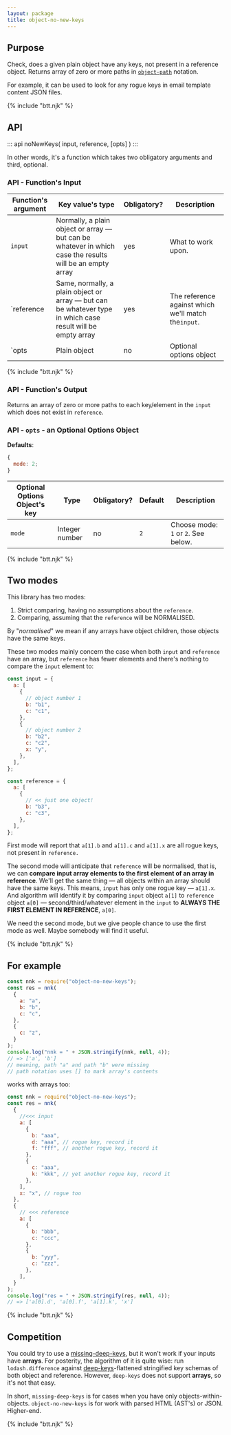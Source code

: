 ```yaml
---
layout: package
title: object-no-new-keys
---
```


## Purpose

Check, does a given plain object have any keys, not present in a reference object. Returns array of zero or more paths in [`object-path`](https://www.npmjs.com/package/object-path) notation.

For example, it can be used to look for any rogue keys in email template content JSON files.

{% include "btt.njk" %}

## API

::: api
noNewKeys(
  input, 
  reference, 
  [opts]
)
:::

In other words, it's a function which takes two obligatory arguments and third, optional.

### API - Function's Input

| Function's argument                                                                                                                                                                  | Key value's type                                                                                         | Obligatory? | Description        |
| ------------------------------------------------------------------------------------------------------------------------------------------------------------------------------------ | -------------------------------------------------------------------------------------------------------- | ----------- | ------------------ |
| `input`                                                                                                                                                                              | Normally, a plain object or array — but can be whatever in which case the results will be an empty array | yes         | What to work upon. |
| `reference | Same, normally, a plain object or array — but can be whatever type in which case result will be empty array | yes | The reference against which we'll match the`input`. |
| `opts | Plain object | no | Optional options object                                                                                                                                  |

{% include "btt.njk" %}

### API - Function's Output

Returns an array of zero or more paths to each key/element in the `input` which does not exist in `reference`.

### API - `opts` - an Optional Options Object

**Defaults**:

```js
{
  mode: 2;
}
```

| Optional Options Object's key | Type           | Obligatory? | Default | Description                         |
| ----------------------------- | -------------- | ----------- | ------- | ----------------------------------- |
| `mode`                        | Integer number | no          | `2`     | Choose mode: `1` or `2`. See below. |

{% include "btt.njk" %}

## Two modes

This library has two modes:

1.  Strict comparing, having no assumptions about the `reference`.
2.  Comparing, assuming that the `reference` will be NORMALISED.

By "_normalised_" we mean if any arrays have object children, those objects have the same keys.

These two modes mainly concern the case when both `input` and `reference` have an array, but `reference` has fewer elements and there's nothing to compare the `input` element to:

```js
const input = {
  a: [
    {
      // object number 1
      b: "b1",
      c: "c1",
    },
    {
      // object number 2
      b: "b2",
      c: "c2",
      x: "y",
    },
  ],
};

const reference = {
  a: [
    {
      // << just one object!
      b: "b3",
      c: "c3",
    },
  ],
};
```

First mode will report that `a[1].b` and `a[1].c` and `a[1].x` are all rogue keys, not present in `reference.`

The second mode will anticipate that `reference` will be normalised, that is, we can **compare input array elements to the first element of an array in reference**. We'll get the same thing — all objects within an array should have the same keys. This means, `input` has only one rogue key — `a[1].x`. And algorithm will identify it by comparing `input` object `a[1]` to `reference` object `a[0]` — second/third/whatever element in the `input` to **ALWAYS THE FIRST ELEMENT IN REFERENCE**, `a[0]`.

We need the second mode, but we give people chance to use the first mode as well. Maybe somebody will find it useful.

{% include "btt.njk" %}

## For example

```js
const nnk = require("object-no-new-keys");
const res = nnk(
  {
    a: "a",
    b: "b",
    c: "c",
  },
  {
    c: "z",
  }
);
console.log("nnk = " + JSON.stringify(nnk, null, 4));
// => ['a', 'b']
// meaning, path "a" and path "b" were missing
// path notation uses [] to mark array's contents
```

works with arrays too:

```js
const nnk = require("object-no-new-keys");
const res = nnk(
  {
    //<<< input
    a: [
      {
        b: "aaa",
        d: "aaa", // rogue key, record it
        f: "fff", // another rogue key, record it
      },
      {
        c: "aaa",
        k: "kkk", // yet another rogue key, record it
      },
    ],
    x: "x", // rogue too
  },
  {
    // <<< reference
    a: [
      {
        b: "bbb",
        c: "ccc",
      },
      {
        b: "yyy",
        c: "zzz",
      },
    ],
  }
);
console.log("res = " + JSON.stringify(res, null, 4));
// => ['a[0].d', 'a[0].f', 'a[1].k', 'x']
```

{% include "btt.njk" %}

## Competition

You could try to use a [missing-deep-keys](https://github.com/vladgolubev/missing-deep-keys), but it won't work if your inputs have **arrays**. For posterity, the algorithm of it is quite wise: run `lodash.difference` against [deep-keys](https://www.npmjs.com/package/deep-keys)-flattened stringified key schemas of both object and reference. However, `deep-keys` does not support **arrays**, so it's not that easy.

In short, `missing-deep-keys` is for cases when you have only objects-within-objects. `object-no-new-keys` is for work with parsed HTML (AST's) or JSON. Higher-end.

{% include "btt.njk" %}
